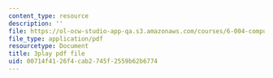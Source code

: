 ```yaml
---
content_type: resource
description: ''
file: https://ol-ocw-studio-app-qa.s3.amazonaws.com/courses/6-004-computation-structures-spring-2017/00714f4126f4cab2745f2559b62b6774_pUmMZqwzZ10.pdf
file_type: application/pdf
resourcetype: Document
title: 3play pdf file
uid: 00714f41-26f4-cab2-745f-2559b62b6774
---
```

